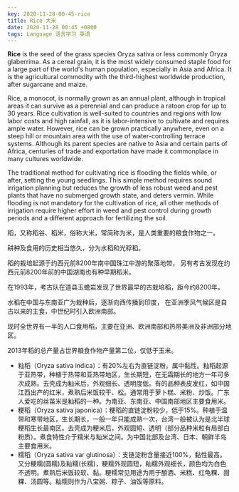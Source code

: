 ```yaml
---
key: 2020-11-28-00-45-rice
title: Rice 大米
date: 2020-11-28 00:45 +0800
tags: Language 语言学习 英语
---
```


**Rice** is the seed of the grass species Oryza sativa or less commonly Oryza glaberrima. As a cereal grain, it is the most widely consumed staple food for a large part of the world's human population, especially in Asia and Africa. It is the agricultural commodity with the third-highest worldwide production, after sugarcane and maize.

Rice, a monocot, is normally grown as an annual plant, although in tropical areas it can survive as a perennial and can produce a ratoon crop for up to 30 years. Rice cultivation is well-suited to countries and regions with low labor costs and high rainfall, as it is labor-intensive to cultivate and requires ample water. However, rice can be grown practically anywhere, even on a steep hill or mountain area with the use of water-controlling terrace systems. Although its parent species are native to Asia and certain parts of Africa, centuries of trade and exportation have made it commonplace in many cultures worldwide.

The traditional method for cultivating rice is flooding the fields while, or after, setting the young seedlings. This simple method requires sound irrigation planning but reduces the growth of less robust weed and pest plants that have no submerged growth state, and deters vermin. While flooding is not mandatory for the cultivation of rice, all other methods of irrigation require higher effort in weed and pest control during growth periods and a different approach for fertilizing the soil.

稻，又称稻谷、稻米，俗称大米，常简称为米，是人类重要的粮食作物之一。

耕种及食用的历史相当悠久，分为水稻和光稃稻。

稻的栽培起源于约西元前8200年南中国珠江中游的聚落地带，
另有考古发现在约西元前8200年前的中国湖南也有种早期稻米。

在1993年，考古队在道县玉蟾岩发现了世界最早的古栽培稻，距今约8200年。

水稻在中国与东南亚广为栽种后，逐渐向西传播到印度，
在亚洲季风气候区是自古以来的主食，中世纪时引入欧洲南部。

现时全世界有一半的人口食用稻，主要在亚洲、欧洲南部和热带美洲及非洲部分地区。

2013年稻的总产量占世界粮食作物产量第二位，仅低于玉米。

- 籼稻（Oryza sativa indica）：有20%左右为直链淀粉。属中黏性。籼稻起源于亚热带，种植于热带和亚热带地区，生长期短，在无霜期长的地方一年可多次成熟。去壳成为籼米后，外观细长、透明度低。有的品种表皮发红，如中国江西出产的红米，煮熟后米饭较干、松。通常用于萝卜糕、米粉、炒饭。广东人爱吃的丝苗米是籼稻的一种。为南亚、东南亚、中国南部地区主要食用米。
- 粳稻（Oryza sativa japonica）：粳稻的直链淀粉较少，低于15%。种植于温带和寒带地区，生长期长，一般一年只能成熟一次，台湾一般被认为是北半球粳稻生长最南区。去壳成为粳米后，外观圆短、透明（部分品种米粒有局部白粉质）。煮食特性介于糯米与籼米之间。为中国北部及台湾、日本、朝鲜半岛主要食用米。
- 糯稻（Oryza sativa var glutinosa）：支链淀粉含量接近100%，黏性最高。又分粳糯(圆糯)及籼糯(长糯)，粳糯外观圆短，籼糯外观细长，颜色均为白色不透明。煮熟后米饭较软、黏。粳糯常见用途为用于酿酒、米糕、红龟粿、甜粿、汤圆等。籼糯则作为八宝粥、粽子、油饭等原料。

<!--more-->
